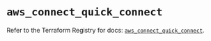 # `aws_connect_quick_connect`

Refer to the Terraform Registry for docs: [`aws_connect_quick_connect`](https://registry.terraform.io/providers/hashicorp/aws/5.32.1/docs/resources/connect_quick_connect).
